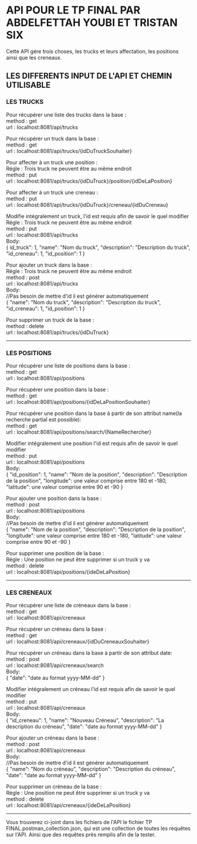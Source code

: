 # API POUR LE TP FINAL PAR ABDELFETTAH YOUBI ET TRISTAN SIX

Cette API gére trois choses, les trucks et leurs affectation, 
les positions ainsi que les creneaux.

## LES DIFFERENTS INPUT DE L'API ET CHEMIN UTILISABLE
### LES TRUCKS

Pour récupérer une liste des trucks dans la base :</br>
method : get</br>
url : localhost:8081/api/trucks</br>

Pour récupérer un truck dans la base :</br>
method : get</br>
url : localhost:8081/api/trucks/{idDuTruckSouhaiter}</br>

Pour affecter à un truck une position :</br>
Régle : Trois truck ne peuvent être au même endroit</br>
method : put</br>
url : localhost:8081/api/trucks/{idDuTruck}/position/{idDeLaPosition}</br>

Pour affecter à un truck une creneau :</br>
method : put</br>
url : localhost:8081/api/trucks/{idDuTruck}/creneau/{idDuCreneau}</br>

Modifie intégralement un truck, l'id est requis afin de savoir le quel modifier</br>
Régle : Trois truck ne peuvent être au même endroit</br>
method : put</br>
url : localhost:8081/api/trucks</br>
Body:</br>
{
id_truck": 1,
"name": "Nom du truck",
"description": "Description du truck",
"id_creneau": 1,
"id_position": 1
}

Pour ajouter un truck dans la base :</br>
Régle : Trois truck ne peuvent être au même endroit</br>
method : post</br>
url : localhost:8081/api/trucks</br>
Body:</br>
//Pas besoin de mettre d'id il est générer automatiquement</br>
{
"name": "Nom du truck",
"description": "Description du truck",
"id_creneau": 1,
"id_position": 1
}

Pour supprimer un truck de la base :</br>
method : delete</br>
url : localhost:8081/api/trucks/{idDuTruck}</br>

--------------------------------------------------------------------
### LES POSITIONS
Pour récupérer une liste de positions dans la base :</br>
method : get</br>
url : localhost:8081/api/positions</br>

Pour récupérer une position dans la base :</br>
method : get</br>
url : localhost:8081/api/positions/{idDeLaPositionSouhaiter}</br>

Pour récupérer une position dans la base à partir de son attribut name(la recherche
partial est possible):</br>
method : get</br>
url : localhost:8081/api/positions/search/{NameRechercher}</br>

Modifier intégralement une position l'id est requis afin de savoir le quel modifier</br>
method : put</br>
url : localhost:8081/api/positions</br>
Body:</br>
{
"id_position": 1,
"name": "Nom de la position",
"description": "Description de la position",
"longitude": une valeur comprise entre 180 et -180,
"latitude": une valeur comprise entre 90 et -90
}

Pour ajouter une position dans la base :</br>
method : post</br>
url : localhost:8081/api/positions</br>
Body:</br>
//Pas besoin de mettre d'id il est générer automatiquement</br>
{
"name": "Nom de la position",
"description": "Description de la position",
"longitude": une valeur comprise entre 180 et -180,
"latitude": une valeur comprise entre 90 et -90
}

Pour supprimer une position de la base :</br>
Régle : Une position ne peut être supprimer si un truck y va</br>
method : delete</br>
url : localhost:8081/api/positions/{ideDeLaPosition}</br>

--------------------------------------------------------------------
### LES CRENEAUX
Pour récupérer une liste de créneaux dans la base :</br>
method : get</br>
url : localhost:8081/api/creneaux</br>

Pour récupérer un créneau dans la base :</br>
method : get</br>
url : localhost:8081/api/creneaux/{idDuCreneauxSouhaiter}</br>

Pour récupérer un créneau dans la base à partir de son attribut date:</br>
method : post</br>
url : localhost:8081/api/creneaux/search</br>
Body:</br>
{
"date": "date au format yyyy-MM-dd"
}

Modifier intégralement un créneau l'id est requis afin de savoir le quel modifier</br>
method : put</br>
url : localhost:8081/api/creneaux</br>
Body:</br>
{
"id_creneau": 1,
"name": "Nouveau Créneau",
"description": "La description du créneau",
"date": "date au format yyyy-MM-dd"
}

Pour ajouter un créneau dans la base :</br>
method : post</br>
url : localhost:8081/api/creneaux</br>
Body:</br>
//Pas besoin de mettre d'id il est générer automatiquement</br>
{
"name": "Nom du créneau",
"description": "Description du créneau",
"date": "date au format yyyy-MM-dd"
}

Pour supprimer un créneau de la base :</br>
Régle : Une position ne peut être supprimer si un truck y va</br>
method : delete</br>
url : localhost:8081/api/creneaux/{ideDeLaPosition}</br>


--------------------------------------------------------------------
Vous trouverez ci-joint dans les fichiers de l'API le fichier 
TP FINAL.postman_collection.json, qui est une collection de toutes 
les requêtes sur l'API. Ainsi que des requêtes près remplis afin de la tester.
